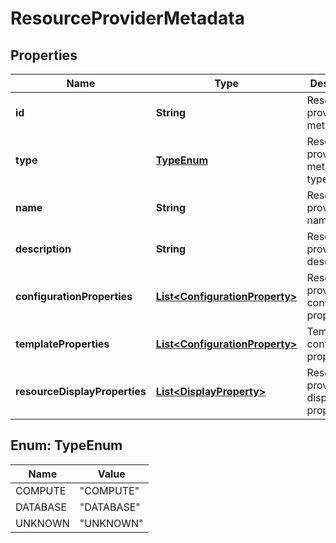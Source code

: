
# ResourceProviderMetadata

## Properties
Name | Type | Description | Notes
------------ | ------------- | ------------- | -------------
**id** | **String** | Resource provider metadata ID | 
**type** | [**TypeEnum**](#TypeEnum) | Resource provider metadata type | 
**name** | **String** | Resource provider name | 
**description** | **String** | Resource provider description | 
**configurationProperties** | [**List&lt;ConfigurationProperty&gt;**](ConfigurationProperty.md) | Resource provider configuration properties |  [optional]
**templateProperties** | [**List&lt;ConfigurationProperty&gt;**](ConfigurationProperty.md) | Template configuration properties |  [optional]
**resourceDisplayProperties** | [**List&lt;DisplayProperty&gt;**](DisplayProperty.md) | Resource provider display properties |  [optional]


<a name="TypeEnum"></a>
## Enum: TypeEnum
Name | Value
---- | -----
COMPUTE | &quot;COMPUTE&quot;
DATABASE | &quot;DATABASE&quot;
UNKNOWN | &quot;UNKNOWN&quot;



